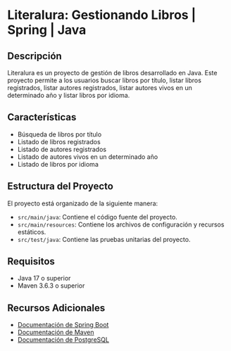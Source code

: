 # Literalura: Gestionando Libros | Spring | Java

## Descripción
Literalura es un proyecto de gestión de libros desarrollado en Java. Este proyecto permite a los usuarios buscar libros por título, listar libros registrados, listar autores registrados, listar autores vivos en un determinado año y listar libros por idioma.

## Características
- Búsqueda de libros por título
- Listado de libros registrados
- Listado de autores registrados
- Listado de autores vivos en un determinado año
- Listado de libros por idioma

## Estructura del Proyecto
El proyecto está organizado de la siguiente manera:

- `src/main/java`: Contiene el código fuente del proyecto.
- `src/main/resources`: Contiene los archivos de configuración y recursos estáticos.
- `src/test/java`: Contiene las pruebas unitarias del proyecto.

## Requisitos
- Java 17 o superior
- Maven 3.6.3 o superior

## Recursos Adicionales
- [Documentación de Spring Boot](https://spring.io/projects/spring-boot)
- [Documentación de Maven](https://maven.apache.org/)
- [Documentación de PostgreSQL](https://www.postgresql.org/docs/)